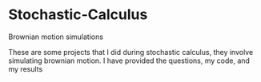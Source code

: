 # Stochastic-Calculus
Brownian motion simulations

These are some projects that I did during stochastic calculus, they involve simulating brownian motion. I have provided the questions,
my code, and my results 
